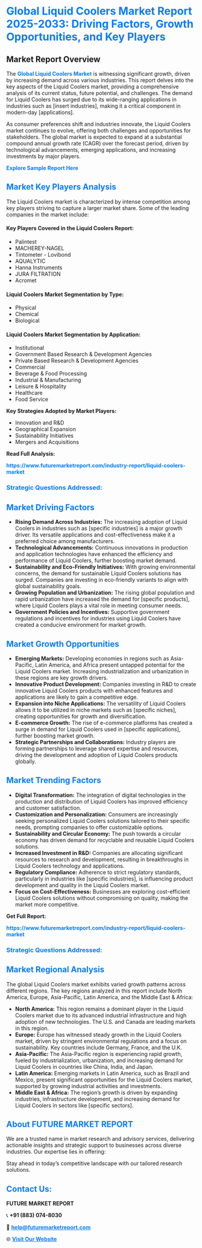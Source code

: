 <h1 style="color: #007BFF;">Global Liquid Coolers Market Report 2025-2033: Driving Factors, Growth Opportunities, and Key Players</h1>

<section id="overview">
<h2>Market Report Overview</h2>
<p>The <a href="https://www.futuremarketreport.com/industry-report/liquid-coolers-market" style="color: #007BFF; text-decoration: none;"><strong>Global Liquid Coolers Market</strong></a> is witnessing significant growth, driven by increasing demand across various industries. This report delves into the key aspects of the Liquid Coolers market, providing a comprehensive analysis of its current status, future potential, and challenges. The demand for Liquid Coolers has surged due to its wide-ranging applications in industries such as [insert industries], making it a critical component in modern-day [applications].</p>
<p>As consumer preferences shift and industries innovate, the Liquid Coolers market continues to evolve, offering both challenges and opportunities for stakeholders. The global market is expected to expand at a substantial compound annual growth rate (CAGR) over the forecast period, driven by technological advancements, emerging applications, and increasing investments by major players.</p>
</section>

<section id="overview">
<p><a href="https://www.futuremarketreport.com/request-sample/reportId=33601" style="color: #007BFF; text-decoration: none;"><strong>Explore Sample Report Here</strong></a></p>
</section>

<section id="key-players">
<h2 style="color: #007BFF;">Market Key Players Analysis</h2>
<p>The Liquid Coolers market is characterized by intense competition among key players striving to capture a larger market share. Some of the leading companies in the market include:</p>
<h4>Key Players Covered in the Liquid Coolers Report:</h4>
<ul><li>Palintest</li><li>MACHEREY-NAGEL</li><li>Tintometer - Lovibond</li><li>AQUALYTIC</li><li>Hanna Instruments</li><li>JURA FILTRATION</li><li>Acromet</li></ul>
<h4>Liquid Coolers Market Segmentation by Type:</h4>
<ul><li>Physical</li><li>Chemical</li><li>Biological</li></ul>

<h4>Liquid Coolers Market Segmentation by Application:</h4>
<ul><li>Institutional</li><li>Government Based Research &amp; Development Agencies</li><li>Private Based Research &amp; Development Agencies</li><li>Commercial</li><li>Beverage &amp; Food Processing</li><li>Industrial &amp; Manufacturing</li><li>Leisure &amp; Hospitality</li><li>Healthcare</li><li>Food Service</li></ul>
<p><strong>Key Strategies Adopted by Market Players:</strong></p>
<ul>
<li>Innovation and R&D</li>
<li>Geographical Expansion</li>
<li>Sustainability Initiatives</li>
<li>Mergers and Acquisitions</li>
</ul>
</section>

<section>
<p><strong>Read Full Analysis: </strong></p><a href="https://www.futuremarketreport.com/industry-report/liquid-coolers-market" style="color: #007BFF; text-decoration: none;"><strong>https://www.futuremarketreport.com/industry-report/liquid-coolers-market</strong></a>
<h3 style="color: #007BFF;">Strategic Questions Addressed:</h3>
</section>

<section id="driving-factors">
<h2 style="color: #007BFF;">Market Driving Factors</h2>
<ul>
<li><strong>Rising Demand Across Industries:</strong> The increasing adoption of Liquid Coolers in industries such as [specific industries] is a major growth driver. Its versatile applications and cost-effectiveness make it a preferred choice among manufacturers.</li>
<li><strong>Technological Advancements:</strong> Continuous innovations in production and application technologies have enhanced the efficiency and performance of Liquid Coolers, further boosting market demand.</li>
<li><strong>Sustainability and Eco-Friendly Initiatives:</strong> With growing environmental concerns, the demand for sustainable Liquid Coolers solutions has surged. Companies are investing in eco-friendly variants to align with global sustainability goals.</li>
<li><strong>Growing Population and Urbanization:</strong> The rising global population and rapid urbanization have increased the demand for [specific products], where Liquid Coolers plays a vital role in meeting consumer needs.</li>
<li><strong>Government Policies and Incentives:</strong> Supportive government regulations and incentives for industries using Liquid Coolers have created a conducive environment for market growth.</li>
</ul>
</section>

<section id="growth-opportunities">
<h2 style="color: #007BFF;">Market Growth Opportunities</h2>
<ul>
<li><strong>Emerging Markets:</strong> Developing economies in regions such as Asia-Pacific, Latin America, and Africa present untapped potential for the Liquid Coolers market. Increasing industrialization and urbanization in these regions are key growth drivers.</li>
<li><strong>Innovative Product Development:</strong> Companies investing in R&D to create innovative Liquid Coolers products with enhanced features and applications are likely to gain a competitive edge.</li>
<li><strong>Expansion into Niche Applications:</strong> The versatility of Liquid Coolers allows it to be utilized in niche markets such as [specific niches], creating opportunities for growth and diversification.</li>
<li><strong>E-commerce Growth:</strong> The rise of e-commerce platforms has created a surge in demand for Liquid Coolers used in [specific applications], further boosting market growth.</li>
<li><strong>Strategic Partnerships and Collaborations:</strong> Industry players are forming partnerships to leverage shared expertise and resources, driving the development and adoption of Liquid Coolers products globally.</li>
</ul>
</section>

<section id="trending-factors">
<h2 style="color: #007BFF;">Market Trending Factors</h2>
<ul>
<li><strong>Digital Transformation:</strong> The integration of digital technologies in the production and distribution of Liquid Coolers has improved efficiency and customer satisfaction.</li>
<li><strong>Customization and Personalization:</strong> Consumers are increasingly seeking personalized Liquid Coolers solutions tailored to their specific needs, prompting companies to offer customizable options.</li>
<li><strong>Sustainability and Circular Economy:</strong> The push towards a circular economy has driven demand for recyclable and reusable Liquid Coolers solutions.</li>
<li><strong>Increased Investment in R&D:</strong> Companies are allocating significant resources to research and development, resulting in breakthroughs in Liquid Coolers technology and applications.</li>
<li><strong>Regulatory Compliance:</strong> Adherence to strict regulatory standards, particularly in industries like [specific industries], is influencing product development and quality in the Liquid Coolers market.</li>
<li><strong>Focus on Cost-Effectiveness:</strong> Businesses are exploring cost-efficient Liquid Coolers solutions without compromising on quality, making the market more competitive.</li>
</ul>
</section>

<section>
<p><strong>Get Full Report: </strong></p><a href="https://www.futuremarketreport.com/industry-report/liquid-coolers-market" style="color: #007BFF; text-decoration: none;"><strong>https://www.futuremarketreport.com/industry-report/liquid-coolers-market</strong></a>
<h3 style="color: #007BFF;">Strategic Questions Addressed:</h3>
</section>


<section id="regional-analysis">
<h2 style="color: #007BFF;">Market Regional Analysis</h2>
<p>The global Liquid Coolers market exhibits varied growth patterns across different regions. The key regions analyzed in this report include North America, Europe, Asia-Pacific, Latin America, and the Middle East & Africa:</p>
<ul>
<li><strong>North America:</strong> This region remains a dominant player in the Liquid Coolers market due to its advanced industrial infrastructure and high adoption of new technologies. The U.S. and Canada are leading markets in this region.</li>
<li><strong>Europe:</strong> Europe has witnessed steady growth in the Liquid Coolers market, driven by stringent environmental regulations and a focus on sustainability. Key countries include Germany, France, and the U.K.</li>
<li><strong>Asia-Pacific:</strong> The Asia-Pacific region is experiencing rapid growth, fueled by industrialization, urbanization, and increasing demand for Liquid Coolers in countries like China, India, and Japan.</li>
<li><strong>Latin America:</strong> Emerging markets in Latin America, such as Brazil and Mexico, present significant opportunities for the Liquid Coolers market, supported by growing industrial activities and investments.</li>
<li><strong>Middle East & Africa:</strong> The region’s growth is driven by expanding industries, infrastructure development, and increasing demand for Liquid Coolers in sectors like [specific sectors].</li>
</ul>
</section>

<footer>
<h2 style="color: #007BFF;">About FUTURE MARKET REPORT</h2>
<p>We are a trusted name in market research and advisory services, delivering actionable insights and strategic support to businesses across diverse industries. Our expertise lies in offering:</p>

<p>Stay ahead in today’s competitive landscape with our tailored research solutions.</p>

<h2 style="color: #007BFF;">Contact Us:</h2>
<p><strong>FUTURE MARKET REPORT</strong></p>
<p>📞 <strong>+91 (883) 074-8030</strong></p>
<p>📧 <strong><a href="mailto:help@futuremarketreport.com" style="color: #007BFF;">help@futuremarketreport.com</a></strong></p>
<p>🌐 <strong><a href="https://www.futuremarketreport.com/" style="color: #007BFF;">Visit Our Website</a></strong></p>
</footer>
